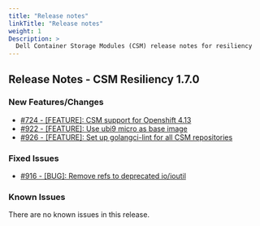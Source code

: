 ```yaml
---
title: "Release notes"
linkTitle: "Release notes"
weight: 1
Description: >
  Dell Container Storage Modules (CSM) release notes for resiliency
---
```


## Release Notes - CSM Resiliency 1.7.0


### New Features/Changes

- [#724 - [FEATURE]: CSM support for Openshift 4.13](https://github.com/dell/csm/issues/724)
- [#922 - [FEATURE]: Use ubi9 micro as base image](https://github.com/dell/csm/issues/922)
- [#926 - [FEATURE]: Set up golangci-lint for all CSM repositories](https://github.com/dell/csm/issues/926)

### Fixed Issues

- [#916 - [BUG]: Remove refs to deprecated io/ioutil](https://github.com/dell/csm/issues/916)

### Known Issues

There are no known issues in this release.
